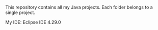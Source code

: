 This repository contains all my Java projects. Each folder belongs to a single project. 

My IDE: Eclipse IDE 4.29.0

